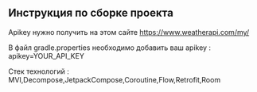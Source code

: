 ## Инструкция по сборке проекта 
Apikey нужно получить на этом сайте https://www.weatherapi.com/my/

В файл gradle.properties необходимо добавить ваш apikey :
apikey=YOUR_API_KEY

Стек технологий : MVI,Decompose,JetpackCompose,Coroutine,Flow,Retrofit,Room
